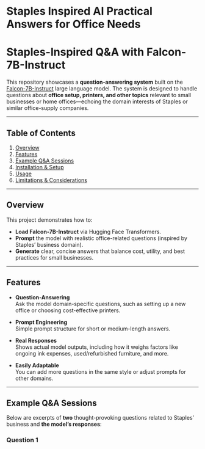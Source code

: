 # Staples Inspired AI Practical Answers for Office Needs

# Staples-Inspired Q&A with Falcon-7B-Instruct

This repository showcases a **question-answering system** built on the [Falcon-7B-Instruct](https://huggingface.co/tiiuae/falcon-7b-instruct) large language model. The system is designed to handle questions about **office setup, printers, and other topics** relevant to small businesses or home offices—echoing the domain interests of Staples or similar office-supply companies.

---

## Table of Contents

1. [Overview](#overview)  
2. [Features](#features)  
3. [Example Q&A Sessions](#example-qa-sessions)  
4. [Installation & Setup](#installation--setup)  
5. [Usage](#usage)  
6. [Limitations & Considerations](#limitations--considerations)  

---

## Overview

This project demonstrates how to:

- **Load Falcon-7B-Instruct** via Hugging Face Transformers.  
- **Prompt** the model with realistic office-related questions (inspired by Staples’ business domain).  
- **Generate** clear, concise answers that balance cost, utility, and best practices for small businesses.

---

## Features

- **Question-Answering**  
  Ask the model domain-specific questions, such as setting up a new office or choosing cost-effective printers.

- **Prompt Engineering**  
  Simple prompt structure for short or medium-length answers.

- **Real Responses**  
  Shows actual model outputs, including how it weighs factors like ongoing ink expenses, used/refurbished furniture, and more.

- **Easily Adaptable**  
  You can add more questions in the same style or adjust prompts for other domains.

---

## Example Q&A Sessions

Below are excerpts of **two** thought-provoking questions related to Staples’ business and **the model’s responses**:

### Question 1
